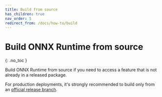 ```yaml
---
title: Build from source
has_children: true
nav_order: 5
redirect_from: /docs/how-to/build
---
```


# Build ONNX Runtime from source
{: .no_toc }

Build ONNX Runtime from source if you need to access a feature that is not already in a released package.

For production deployments, it's strongly recommended to build only from an [official release branch](https://github.com/microsoft/onnxruntime/releases). 
